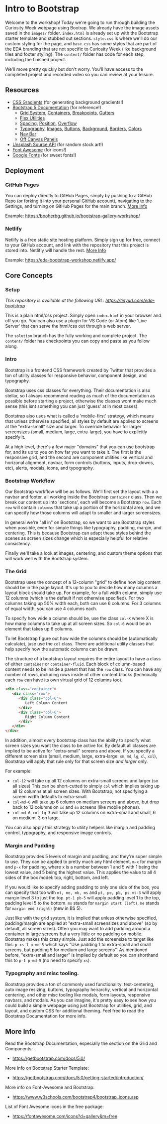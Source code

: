 # Intro to Bootstrap

Welcome to the workshop! Today we're going to run through building the Curiosity
Week webpage using Bootrap. We already have the image assets saved in the
`images/` folder. `index.html` is already set up with the Bootstrap starter
template and stubbed out sections. `style.css` is where we'll do our custom
styling for the page, and `base.css` has some styles that are part of the
EDA branding that are not specific to Curiosity Week (like background tiles and
footer styling). The `content/` folder has code for each step, including the 
finished project.

We'll move pretty quickly but don't worry. You'll have access to the completed
project and recorded video so you can review at your leisure. 

## Resources
   - [CSS Gradients](https://cssgradient.io/gradient-backgrounds/) (for generating background gradients!)
   - [Bootstrap 5 Documentation](https://getbootstrap.com/docs/5.0/getting-started/introduction/) (for reference!)
      - [Grid System](https://getbootstrap.com/docs/5.0/layout/grid/), [Containers](https://getbootstrap.com/docs/5.0/layout/containers/), [Breakpoints](https://getbootstrap.com/docs/5.0/layout/breakpoints/), [Gutters](https://getbootstrap.com/docs/5.0/layout/gutters/)
      - [Flex Utilities](https://getbootstrap.com/docs/5.0/utilities/flex/)
      - [Spacing](https://getbootstrap.com/docs/5.0/utilities/spacing/), [Position](https://getbootstrap.com/docs/5.0/utilities/position/), [Overflow](https://getbootstrap.com/docs/5.0/utilities/overflow/)
      - [Typography](https://getbootstrap.com/docs/5.0/content/typography/), [Images](https://getbootstrap.com/docs/5.0/content/images/), [Buttons](https://getbootstrap.com/docs/5.0/components/buttons/), [Background](https://getbootstrap.com/docs/5.0/utilities/background/), [Borders](https://getbootstrap.com/docs/5.0/utilities/borders/), [Colors](https://getbootstrap.com/docs/5.0/utilities/colors/)
      - [Nav Bar](https://getbootstrap.com/docs/5.0/components/navbar/)
      - [Off Canvas Panels](https://getbootstrap.com/docs/5.0/components/offcanvas/)
   - [Unsplash Source API](https://source.unsplash.com/) (for random stock art!)
   - [Font Awesome](https://fontawesome.com/v5.15/icons?d=gallery&p=1&s=solid&m=free) (for icons!)
   - [Google Fonts](https://fonts.google.com/) (for sweet fonts!)

## Deployment

### GitHub Pages

You can deploy directly to GitHub Pages, simply by pushing to a GitHub Repo (or
forking it into your personal GitHub account), navigating to the Settings, and
turning on GitHub Pages for the main branch. [More Info](https://pages.github.com/)

Example: https://booherbg.github.io/bootstrap-gallery-workshop/

### Netlify

Netlify is a free static site hosting platform. Simply sign up for free, connect
to your GitHub account, and link with the repository that this project is stored
into. Netlifly will handle the rest. [More Info](https://www.netlify.com/blog/2016/09/29/a-step-by-step-guide-deploying-on-netlify/)

Example: https://eda-bootstrap-workshop.netlify.app/


## Core Concepts

### Setup

*This repository is available at the following URL: https://tinyurl.com/eda-bootstrap*

This is a plain html/css project. Simply open `index.html` in your browser and
off you go. You can also use a plugin for VS Code (or Atom) like 'Live Server'
that can serve the html/css out through a web server.

The `solution` branch has the fully working and complete project. The `content/`
folder has checkpoints you can copy and paste as you follow along.

### Intro
Bootstrap is a frontend CSS framework created by Twitter that provides a ton of 
utility classes for responsive behavior, component design, and typography.

Bootstrap uses css classes for everything. Their documentation is also stellar,
so I always recommend reading as much of the documentation as possible before
starting a project, otherwise the classes wont make much sense (this isnt something
you can just 'guess' at in most cases).

Bootstrap also uses what is called a 'mobile-first' strategy, which means that
unless otherwise specified, all styles by default are applied to screens at the
"extra-small" size and larger. To override behavior for larger screensizes 
(small, medium, large, extra-large), you have to explicitly specify it.

At a high level, there's a few major "domains" that you can use bootstrap for, and
its up to you on how far you want to take it. The first is the responsive grid, 
and the second are component utilities like vertical and horizonal alignment,
navbar, form controls (buttons, inputs, drop-downs, etc), alerts, modals, icons,
and typography.

### Bootstrap Workflow

Our Bootstrap workflow will be as follows. We'll first set the layout with a
a navbar and footer, all working inside the Bootstrap `container` class. Then 
we break our content up into 'sections', each will become a Bootstrap `row`. Each
`row` will contain `columns` that take up a portion of the horizontal area, and we
can specify how those columns will adapt to smaller and larger screensizes.

In general we're "all in" on Bootstrap, so we want to use Bootstrap styles when
possible, even for simple things like typography, padding, margin, and centering.
This is because Bootstrap can adapt these styles behind the scenes as screen
sizes change which is especially helpful for relative consistency. 

Finally we'll take a look at images, centering, and custom theme options that
will work well with the Bootstrap system.

### The Grid
Bootstrap uses the concept of a 12-column "grid" to define how big content should
be in the page layout. It's up to you to decide how many columns a layout block
should take up. For example, for a full width column, simply use 12 columns (which 
is the default if not otherwise specified). For two columns taking up 50% width
each, both can use 6 columns. For 3 columns of equal width, you can use 4 columns
each.

To specify how wide a column should be, use the class `col-X` where X is how many 
columns to take up at all screen sizes. So `col-6` would be an element that takes up
6 columns.

To let Bootstrap figure out how wide the columns should be (automatically calculate),
juse use the `col` class. There are additional utility classes that help specify
how the automatic columns can be drawn.

The structure of a bootstrap layout requires the entire layout to have a class of
either `container` or `container-fluid`. Each block of column-based content needs
to be inside a parent that has the `row` class. You can have any number of rows, 
including rows inside of other content blocks (technically each `row` can have 
its own virtual grid of 12 columns too).
``` html
<div class="container">
   <div class="row">
      <div class="col-6"> 
         Left Column Content
      </div>
      <div class="col-6">
         Right Column Content
      </div>
   </div>
</div>
```

In addition, almost every bootstrap class has the ability to specify what screen
sizes you want the class to be active for. By default all classes are implied to
be active for "extra-small" screens and above. If you specify a different screen
size (small, medium, large, extra-large: `sm`, `md`, `lg`, `xl`, `xxl`), Bootstrap will 
apply that rule only for that screen size *and larger* only.

For example: 

  - `col-12` will take up all 12 columns on extra-small screens and larger (so all sizes)
   This can be short-cutted to simply `col` which implies taking up all 12 columns at
   all screen sizes. With Bootstrap, not specifying a screen width defaults to
   extra-small.
  - `col-md-6` will take up 6 column on medium screens and above, but drop back to 12 
   columns on `xs` and `sm` screens (like mobile phones).
  - `col-md-6 col-lg-3` will take up 12 columns on extra-small and small, 6 on medium, 
   3 on large.

You can also apply this strategy to utility helpers like margin and padding control,
typography, and responsive image controls.

### Margin and Padding

Bootstrap provides 5 levels of margin and padding, and they're super simple to use.
They can be applied to pretty much any html element. `m-x` for margin and `p-x` for
padding, where x is a number between 1 and 5 with 1 being the lowest value, and 5 being
the highest value. This applies the value to all 4 sides of the box model: top, right, 
bottom, and left. 

If you would like to specify adding padding to only one side of the box, you can specify
that too with `mt, me, mb, ms` and `pt, pe, pb, ps`: `mt-3` will apply margin level 3 to 
just the top. `pt-1 pb-5` will apply padding level 1 to the top, padding level 5 to the
bottom. `ms` stands for `margin start (left)`, `me` stands for `margin end (right)` (new in BS 5).

Just like with the grid system, it is implied that unless otherwise
specified, padding/margin are applied at "extra-small screensizes and above" (so by 
default, all screen sizes). Often you may want to add padding around a container in large 
screens but a very little or no padding on mobile. Bootstrap makes this crazy simple. 
Just add the screensize to target like this: `p-xs-1 p-md-5` which says "Use padding 
1 to extra-small and small screens, but padding 5 for medium and large screens". As
mentioned before, "extra-small and larger" is implied by default so you can shorthand 
this to `p-1 p-md-5` (no need to specify `xs`).

### Typography and misc tooling.

Bootstrap provides a ton of commonly used functionality: text-centering, auto image resizing, 
buttons, typography heirarchy, vertical and horizontal centering, and other misc tooling 
like modals, form layouts, responsive navbars, and modals. As you can imagine, it's pretty 
easy to see how you could build a simple webpage using just Bootstrap for utilities, grid, 
and layout, and custom CSS for additional theming. Feel free to read the Bootstrap 
Documentation for more info.

## More Info

Read the Bootstrap Documentation, especially the section on the Grid and Components:
  - https://getbootstrap.com/docs/5.0/

More info on Bootstrap Starter Template:
  - https://getbootstrap.com/docs/5.0/getting-started/introduction/

More info on Font-Awesome and Bootstrap:
  - https://www.w3schools.com/bootstrap4/bootstrap_icons.asp

List of Font Awesome icons in the free package:
  - https://fontawesome.com/icons?d=gallery&m=free
